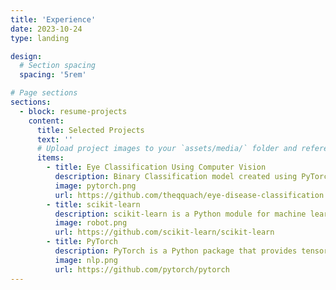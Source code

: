 ```yaml
---
title: 'Experience'
date: 2023-10-24
type: landing

design:
  # Section spacing
  spacing: '5rem'

# Page sections
sections:
  - block: resume-projects
    content:
      title: Selected Projects
      text: ''
      # Upload project images to your `assets/media/` folder and reference the filename in the `image` option
      items:
        - title: Eye Classification Using Computer Vision
          description: Binary Classification model created using PyTorch. The goal was to train the model to correctly identify images of diseased eyes.
          image: pytorch.png
          url: https://github.com/theqquach/eye-disease-classification
        - title: scikit-learn
          description: scikit-learn is a Python module for machine learning built on top of SciPy and is distributed under the 3-Clause BSD license.
          image: robot.png
          url: https://github.com/scikit-learn/scikit-learn
        - title: PyTorch
          description: PyTorch is a Python package that provides tensor computation (like NumPy) with strong GPU acceleration.
          image: nlp.png
          url: https://github.com/pytorch/pytorch
---
```

